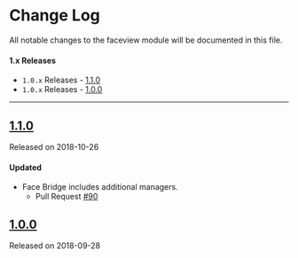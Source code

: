 # Change Log
All notable changes to the faceview module will be documented in this file.

#### 1.x Releases
- `1.0.x` Releases - [1.1.0](#110)
- `1.0.x` Releases - [1.0.0](#100)
---
## [1.1.0](https://maven.blockv.io/artifactory/webapp/#/artifacts/browse/tree/General/BLOCKv/io/blockv/sdk/faceview/1.1.0)
Released on 2018-10-26

#### Updated

- Face Bridge includes additional managers.
  - Pull Request [#90](https://github.com/BLOCKvIO/android-sdk/pull/90)

## [1.0.0](https://maven.blockv.io/artifactory/webapp/#/artifacts/browse/tree/General/BLOCKv/io/blockv/sdk/faceview/1.0.0)
Released on 2018-09-28
